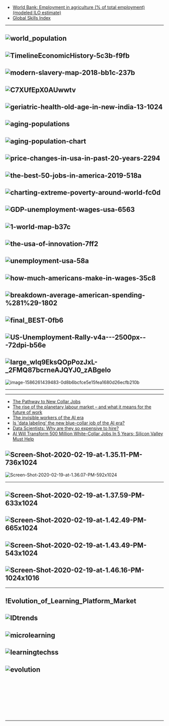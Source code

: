 - [World Bank: Employment in agriculture (% of total employment) (modeled ILO estimate)](https://data.worldbank.org/indicator/SL.AGR.EMPL.ZS?view=map)
- [Global Skills Index](https://www.coursera.org/gsi)

--------------------
![world_population](https://github.com/gopala-kr/Quantum-Dots/blob/master/23-Future-of-ET/etres/world_population.PNG)
--------------
![TimelineEconomicHistory-5c3b-f9fb](https://cdn.howmuch.net/articles/TimelineEconomicHistory-5c3b-f9fb.jpg)
----------
![modern-slavery-map-2018-bb1c-237b](https://cdn.howmuch.net/articles/modern-slavery-map-2018-bb1c-237b.jpg)
---------
![C7XUfEpX0AUwwtv](https://pbs.twimg.com/media/C7XUfEpX0AUwwtv.jpg)
-----------
![geriatric-health-old-age-in-new-india-13-1024](https://image.slidesharecdn.com/geriatrichealth-oldageinnewindia-190104112805/95/geriatric-health-old-age-in-new-india-13-1024.jpg?cb=1546601440)
----------
![aging-populations](https://www.visualcapitalist.com/wp-content/uploads/2020/01/aging-populations.jpg)
-----------
![aging-population-chart](https://www.visualcapitalist.com/wp-content/uploads/2020/01/aging-population-chart.jpg)
---------
![price-changes-in-usa-in-past-20-years-2294](https://cdn.howmuch.net/articles/price-changes-in-usa-in-past-20-years-2294.jpg)
----------
![the-best-50-jobs-in-america-2019-518a](https://cdn.howmuch.net/articles/the-best-50-jobs-in-america-2019-518a.jpg)
--------
![charting-extreme-poverty-around-world-fc0d](https://cdn.howmuch.net/articles/charting-extreme-poverty-around-world-fc0d.jpg)
--------
![GDP-unemployment-wages-usa-6563](https://cdn.howmuch.net/articles/GDP-unemployment-wages-usa-6563.jpg)
---------
![1-world-map-b37c](https://cdn.howmuch.net/articles/1-world-map-b37c.jpg)
-----------
![the-usa-of-innovation-7ff2](https://cdn.howmuch.net/content/images/1600/the-usa-of-innovation-7ff2.jpg)
--------
![unemployment-usa-58a](https://cdn.howmuch.net/content/images/1600/unemployment-usa-58a7.jpg)
---------
![how-much-americans-make-in-wages-35c8](https://cdn.howmuch.net/articles/how-much-americans-make-in-wages-35c8.png)
-------------------------
![breakdown-average-american-spending-%281%29-1802](https://cdn.howmuch.net/articles/breakdown-average-american-spending-%281%29-1802.jpg)
----------
![final_BEST-0fb6](https://cdn.howmuch.net/articles/final_BEST-0fb6.png)
------
![US-Unemployment-Rally-v4a---2500px---72dpi-b56e](https://cdn.howmuch.net/articles/US-Unemployment-Rally-v4a---2500px---72dpi-b56e.jpg)
-------------------------
![large_wIq9EksQOpPozJxL-_2FMQ87bcrneAJQYJ0_zABgelo](https://assets.weforum.org/editor/large_wIq9EksQOpPozJxL-_2FMQ87bcrneAJQYJ0_zABgelo.png)
--------------

![image-1586261439483-0d8b6bcfce5e15fea1680d26ecfb210b](https://bs-uploads.toptal.io/blackfish-uploads/uploaded_file/file/227062/image-1586261439483-0d8b6bcfce5e15fea1680d26ecfb210b.png)

------------
-------------------

- [The Pathway to New Collar Jobs](https://blog.udacity.com/2020/06/the-pathway-to-new-collar-jobs.html)
- [The rise of the planetary labour market – and what it means for the future of work](https://tech.newstatesman.com/guest-opinion/planetary-labour-market)
- [The invisible workers of the AI era](https://towardsdatascience.com/the-invisible-workers-of-the-ai-era-c83735481ba)
- [Is 'data labeling' the new blue-collar job of the AI era?](https://www.techrepublic.com/article/is-data-labeling-the-new-blue-collar-job-of-the-ai-era/)
- [Data Scientists: Why are they so expensive to hire?](https://medium.com/mindsdb/data-scientists-why-are-they-so-expensive-to-hire-7c173bbc1f1a)
- [AI Will Transform 500 Million White-Collar Jobs In 5 Years; Silicon Valley Must Help](https://www.forbes.com/sites/johnkoetsier/2019/06/04/ai-will-transform-500-million-white-collar-jobs-in-5-years-silicon-valley-must-help/?sh=406208d47e11)

![Screen-Shot-2020-02-19-at-1.35.11-PM-736x1024](https://analyticsindiamag.com/wp-content/uploads/2020/02/Screen-Shot-2020-02-19-at-1.35.11-PM-736x1024.png)
-------------
![Screen-Shot-2020-02-19-at-1.36.07-PM-592x1024](https://analyticsindiamag.com/wp-content/uploads/2020/02/Screen-Shot-2020-02-19-at-1.36.07-PM-592x1024.png)

-----------
![Screen-Shot-2020-02-19-at-1.37.59-PM-633x1024](https://analyticsindiamag.com/wp-content/uploads/2020/02/Screen-Shot-2020-02-19-at-1.37.59-PM-633x1024.png)
-----------
![Screen-Shot-2020-02-19-at-1.42.49-PM-665x1024](https://analyticsindiamag.com/wp-content/uploads/2020/02/Screen-Shot-2020-02-19-at-1.42.49-PM-665x1024.png)
-----------
![Screen-Shot-2020-02-19-at-1.43.49-PM-543x1024](https://analyticsindiamag.com/wp-content/uploads/2020/02/Screen-Shot-2020-02-19-at-1.43.49-PM-543x1024.png)
-----------
![Screen-Shot-2020-02-19-at-1.46.16-PM-1024x1016](https://analyticsindiamag.com/wp-content/uploads/2020/02/Screen-Shot-2020-02-19-at-1.46.16-PM-1024x1016.png)
-----------
------------------
!Evolution_of_Learning_Platform_Market[](https://blog.pixentia.com/hs-fs/hubfs/Blogs/Evolution_of_Learning_Platform_Market.jpg?width=744&height=528&name=Evolution_of_Learning_Platform_Market.jpg)
-----------
![lDtrends](https://joshbersin.com/wp-content/uploads/2018/06/lDtrends.jpg)
-----------
![microlearning](https://joshbersin.com/wp-content/uploads/2018/05/microlearning.jpg)
-----------
![learningtechss](https://joshbersin.com/wp-content/uploads/2018/05/learningtechss.jpg)
-----------
![evolution](https://joshbersin.com/wp-content/uploads/2018/05/evolution.jpg)
-----------
![]()
-----------
![]()
-----------
![]()
-----------
![]()
-----------
![]()

-------------
